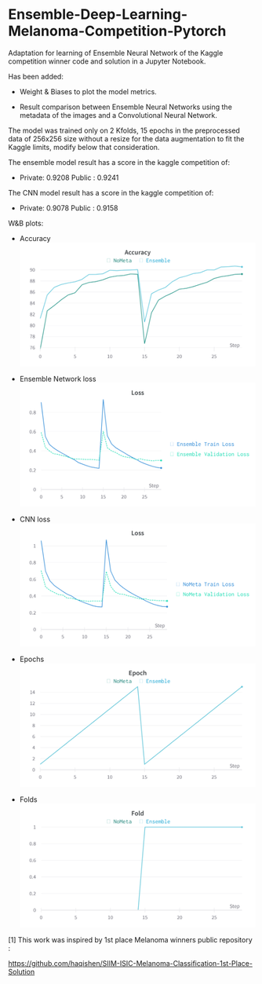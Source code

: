 # Ensemble-Deep-Learning-Melanoma-Competition-Pytorch

Adaptation for learning of Ensemble Neural Network of the Kaggle competition winner code and solution in a Jupyter Notebook.

Has been added:

- Weight & Biases to plot the model metrics.

- Result comparison between Ensemble Neural Networks using the metadata of the images and a Convolutional Neural Network.

The model was trained only on 2 Kfolds, 15 epochs in the preprocessed data of 256x256 size without a resize for the data augmentation to fit the Kaggle limits, modify below that consideration.

The ensemble model result has a score in the kaggle competition of:

- Private: 0.9208  Public : 0.9241

The CNN model result has a score in the kaggle competition of:

- Private: 0.9078  Public : 0.9158

W&B plots:

- Accuracy
![Alt text](https://github.com/vcadillog/Ensemble-Deep-Learning-Melanoma-Competition-Pytorch/blob/main/images/Accuracy.png)

- Ensemble Network loss
![Alt text](https://github.com/vcadillog/Ensemble-Deep-Learning-Melanoma-Competition-Pytorch/blob/main/images/Ensemble%20Loss.png)

- CNN loss
![Alt text](https://github.com/vcadillog/Ensemble-Deep-Learning-Melanoma-Competition-Pytorch/blob/main/images/NoMeta%20Loss.png)

- Epochs
![Alt text](https://github.com/vcadillog/Ensemble-Deep-Learning-Melanoma-Competition-Pytorch/blob/main/images/Epochs.png)

- Folds
![Alt text](https://github.com/vcadillog/Ensemble-Deep-Learning-Melanoma-Competition-Pytorch/blob/main/images/Folds.png)


[1] This work was inspired by 1st place Melanoma winners public repository : 

https://github.com/haqishen/SIIM-ISIC-Melanoma-Classification-1st-Place-Solution
 
